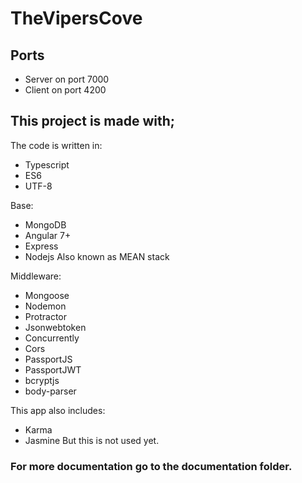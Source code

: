 # TheVipersCove

## Ports
- Server on port 7000
- Client on port 4200

## This project is made with;

The code is written in:
- Typescript
- ES6
- UTF-8

Base:
- MongoDB
- Angular 7+
- Express
- Nodejs
Also known as MEAN stack

Middleware:
- Mongoose
- Nodemon
- Protractor
- Jsonwebtoken
- Concurrently
- Cors
- PassportJS
- PassportJWT
- bcryptjs
- body-parser

This app also includes:
- Karma
- Jasmine
But this is not used yet.

### For more documentation go to the documentation folder.

